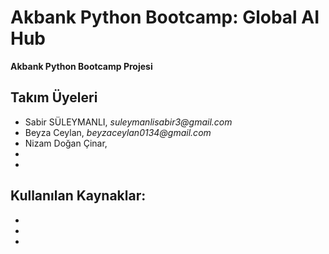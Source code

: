 # Akbank Python Bootcamp: Global AI Hub
**Akbank Python Bootcamp Projesi**

## Takım Üyeleri
- Sabir SÜLEYMANLI,   _suleymanlisabir3@gmail.com_
- Beyza Ceylan,       _beyzaceylan0134@gmail.com_
- Nizam Doğan Çinar, 
-
-

Kullanılan Kaynaklar:
-
-
-
-
